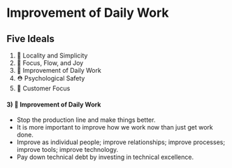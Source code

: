 # Improvement of Daily Work



## Five Ideals

1. 🦠 Locality and Simplicity
2. 🎯 Focus, Flow, and Joy
3. 🔪 Improvement of Daily Work
4. ⛑ Psychological Safety
5. 🔮 Customer Focus



#### 3) 🔪 Improvement of Daily Work

- Stop the production line and make things better.
- It is more important to improve how we work now than just get work done.
- Improve as individual people; improve relationships; improve processes; improve tools; improve technology.
- Pay down technical debt by investing in technical excellence.



